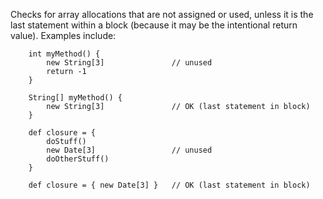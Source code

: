 Checks for array allocations that are not assigned or used, unless it is
the last statement within a block (because it may be the intentional
return value). Examples include:

``` 
    int myMethod() {
        new String[3]               // unused
        return -1
    }

    String[] myMethod() {
        new String[3]               // OK (last statement in block)
    }

    def closure = {
        doStuff()
        new Date[3]                 // unused
        doOtherStuff()
    }

    def closure = { new Date[3] }   // OK (last statement in block)
```
